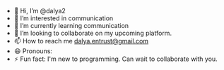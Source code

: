 - 👋 Hi, I’m @dalya2
- 👀 I’m interested in communication
- 🌱 I’m currently learning communication
- 💞️ I’m looking to collaborate on my upcoming platform.
- 📫 How to reach me dalya.entrust@gmail.com
- 😄 Pronouns: 
- ⚡ Fun fact: I'm new to programming. Can wait to collaborate with you.

<!---
dalya2/dalya2 is a ✨ special ✨ repository because its `README.md` (this file) appears on your GitHub profile.
You can click the Preview link to take a look at your changes.
--->
